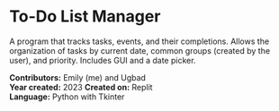 # To-Do List Manager

A program that tracks tasks, events, and their completions. Allows the organization of tasks by current date, common groups (created by the user), and priority. Includes GUI and a date picker.

**Contributors:** Emily (me) and Ugbad <br />
**Year created:** 2023 
**Created on:** Replit <br />
**Language:** Python with Tkinter
